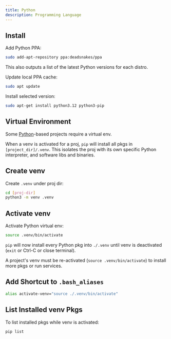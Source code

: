 ```yaml
---
title: Python
description: Programming Language
---
```


## Install

Add Python PPA:

```bash
sudo add-apt-repository ppa:deadsnakes/ppa
```

This also outputs a list of the latest Python versions for each distro.

Update local PPA cache:

```bash
sudo apt update
```
Install selected version:
 
```bash
sudo apt-get install python3.12 python3-pip
```

## Virtual Environment

Some [Python](https://www.python.org/ "Official Site")-based projects require a virtual env.

When a venv is activated for a proj, `pip` will install all pkgs in `[project_dir]/.venv`. This isolates the proj with its own specific Python interpreter, and software libs and binaries.

## Create venv

Create `.venv` under proj dir:

```bash
cd [proj-dir]
python3 -m venv .venv
```

## Activate venv

Activate Python virtual env:

```bash
source .venv/bin/activate
```
`pip` will now install every Python pkg into `./.venv` until venv is deactivated (`exit` or Ctrl-C or close terminal).  

A project's venv must be re-activated (`source .venv/bin/activate`) to install more pkgs or run services.

## Add Shortcut to `.bash_aliases`

```bash
alias activate-venv="source ./.venv/bin/activate"
```

## List Installed venv Pkgs

To list installed pkgs while venv is activated: 

```bash
pip list
```
